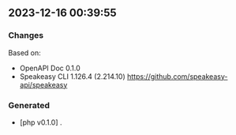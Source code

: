 

## 2023-12-16 00:39:55
### Changes
Based on:
- OpenAPI Doc 0.1.0 
- Speakeasy CLI 1.126.4 (2.214.10) https://github.com/speakeasy-api/speakeasy
### Generated
- [php v0.1.0] .
